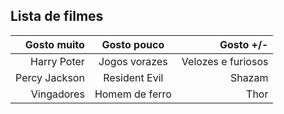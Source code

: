## **Lista de filmes** ##
   
  | Gosto muito | Gosto pouco | Gosto +/- |
  | -----------:|:-----------:|----------:|
  | Harry Poter | Jogos vorazes | Velozes e furiosos |
  | Percy Jackson | Resident Evil | Shazam |
  | Vingadores | Homem de ferro | Thor |
  
